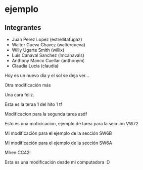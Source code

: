 # ejemplo

## Integrantes

* Juan Perez Lopez (estrellitafugaz)
* Walter Cueva Chavez (waltercueva)
* Willy Ugarte Smith (willix)
* Luis Canaval Sanchez (lmcanavals)
* Anthony Manco Cuellar (anthonym)
* Claudia Lucia (claudia)

Hoy es un nuevo día
y el sol se deja ver...

Otra modificación más

Una cara feliz.

Esta es la teraa 1 del hito 1 tf

Modificacion para la segunda tarea asdf

Esto es una moficicacion, ejemplo de tarea para la sección VW72

Mi modificación para el ejemplo de la sección SW6B

Mi modificación para el ejemplo de la sección SW6A

MIren CC42!

Esta es una modificación desde mi computadora :D
